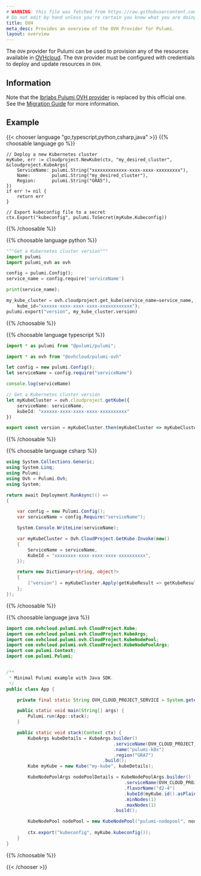 ```yaml
---
# WARNING: this file was fetched from https://raw.githubusercontent.com/ovh/pulumi-ovh/v2.8.0/docs/_index.md
# Do not edit by hand unless you're certain you know what you are doing!
title: OVH
meta_desc: Provides an overview of the OVH Provider for Pulumi.
layout: overview
---
```


The `OVH` provider for Pulumi can be used to provision any of the resources available in [OVHcloud](https://www.ovhcloud.com/fr/).
The `OVH` provider must be configured with credentials to deploy and update resources in `OVH`.

## Information

Note that the [lbrlabs Pulumi OVH provider](https://github.com/lbrlabs/pulumi-ovh) is replaced by this official one. See the
[Migration Guide](https://github.com/ovh/pulumi-ovh/blob/main/docs/how-to-guides/migration-from-lbrlabs-package.md) for more information.

## Example

{{< chooser language "go,typescript,python,csharp,java" >}}
{{% choosable language go %}}

```golang
// Deploy a new Kubernetes cluster
myKube, err := cloudproject.NewKube(ctx, "my_desired_cluster", &cloudproject.KubeArgs{
    ServiceName: pulumi.String("xxxxxxxxxxxxx-xxxx-xxxx-xxxxxxxxx"),
    Name:        pulumi.String("my_desired_cluster"),
    Region:      pulumi.String("GRA5"),
})
if err != nil {
    return err
}

// Export kubeconfig file to a secret
ctx.Export("kubeconfig", pulumi.ToSecret(myKube.Kubeconfig))
```

{{% /choosable %}}

{{% choosable language python %}}

```python
"""Get a Kubernetes cluster version"""
import pulumi
import pulumi_ovh as ovh

config = pulumi.Config();
service_name = config.require('serviceName')

print(service_name);

my_kube_cluster = ovh.cloudproject.get_kube(service_name=service_name,
    kube_id="xxxxxx-xxxx-xxxx-xxxx-xxxxxxxxxxxx");
pulumi.export("version", my_kube_cluster.version)
```

{{% /choosable %}}

{{% choosable language typescript %}}

```typescript
import * as pulumi from "@pulumi/pulumi";

import * as ovh from "@ovhcloud/pulumi-ovh"

let config = new pulumi.Config();
let serviceName = config.require("serviceName")

console.log(serviceName)

// Get a Kubernetes cluster version
let myKubeCluster = ovh.cloudproject.getKube({
    serviceName: serviceName,
    kubeId: "xxxxxx-xxxx-xxxx-xxxx-xxxxxxxxxx"
}) 

export const version = myKubeCluster.then(myKubeCluster => myKubeCluster.version);
```

{{% /choosable %}}

{{% choosable language csharp %}}

```csharp
using System.Collections.Generic;
using System.Linq;
using Pulumi;
using Ovh = Pulumi.Ovh;
using System;

return await Deployment.RunAsync(() => 
{

    var config = new Pulumi.Config();
    var serviceName = config.Require("serviceName");

    System.Console.WriteLine(serviceName);

    var myKubeCluster = Ovh.CloudProject.GetKube.Invoke(new()
    {
        ServiceName = serviceName,
        KubeId = "xxxxxxxx-xxxx-xxxx-xxxx-xxxxxxxxxx",
    });

    return new Dictionary<string, object?>
    {
        ["version"] = myKubeCluster.Apply(getKubeResult => getKubeResult.Version),
    };
});
```

{{% /choosable %}}

{{% choosable language java %}}

```java
import com.ovhcloud.pulumi.ovh.CloudProject.Kube;
import com.ovhcloud.pulumi.ovh.CloudProject.KubeArgs;
import com.ovhcloud.pulumi.ovh.CloudProject.KubeNodePool;
import com.ovhcloud.pulumi.ovh.CloudProject.KubeNodePoolArgs;
import com.pulumi.Context;
import com.pulumi.Pulumi;


/**
 * Minimal Pulumi example with Java SDK.
 */
public class App {

    private final static String OVH_CLOUD_PROJECT_SERVICE = System.getenv("OVH_CLOUD_PROJECT_SERVICE");

    public static void main(String[] args) {
        Pulumi.run(App::stack);
    }

    public static void stack(Context ctx) {
        KubeArgs kubeDetails = KubeArgs.builder()
                                        .serviceName(OVH_CLOUD_PROJECT_SERVICE)
                                        .name("pulumi-k8s")
                                        .region("GRA7")
                                    .build();
        Kube myKube = new Kube("my-kube", kubeDetails);

        KubeNodePoolArgs nodePoolDetails = KubeNodePoolArgs.builder()
                                            .serviceName(OVH_CLOUD_PROJECT_SERVICE)
                                            .flavorName("d2-4")
                                            .kubeId(myKube.id().asPlaintext())
                                            .minNodes(1)
                                            .maxNodes(1)
                                        .build();

        KubeNodePool nodePool = new KubeNodePool("pulumi-nodepool", nodePoolDetails);
        
        ctx.export("kubeconfig", myKube.kubeconfig());
    }
}
```

{{% /choosable %}}

{{< /chooser >}}
